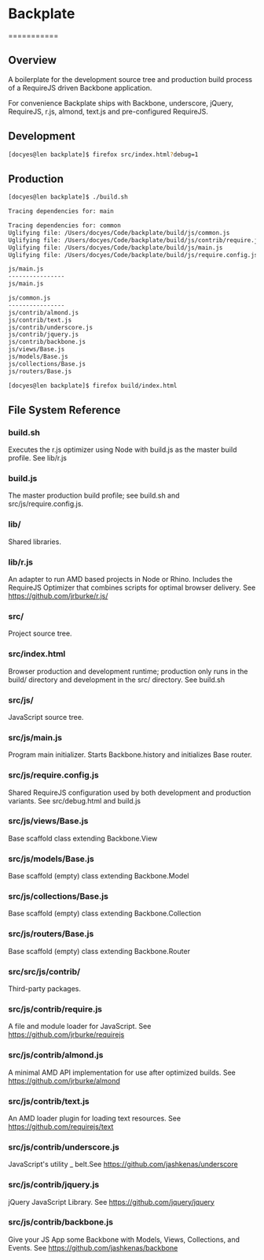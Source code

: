 # Backplate
===========

## Overview

A boilerplate for the development source tree and production build process of a RequireJS driven Backbone application.

For convenience Backplate ships with Backbone, underscore, jQuery, RequireJS, r.js, almond, text.js 
and pre-configured RequireJS.

## Development

```sh
[docyes@len backplate]$ firefox src/index.html?debug=1
```

## Production
```sh
[docyes@len backplate]$ ./build.sh 

Tracing dependencies for: main

Tracing dependencies for: common
Uglifying file: /Users/docyes/Code/backplate/build/js/common.js
Uglifying file: /Users/docyes/Code/backplate/build/js/contrib/require.js
Uglifying file: /Users/docyes/Code/backplate/build/js/main.js
Uglifying file: /Users/docyes/Code/backplate/build/js/require.config.js

js/main.js
----------------
js/main.js

js/common.js
----------------
js/contrib/almond.js
js/contrib/text.js
js/contrib/underscore.js
js/contrib/jquery.js
js/contrib/backbone.js
js/views/Base.js
js/models/Base.js
js/collections/Base.js
js/routers/Base.js

[docyes@len backplate]$ firefox build/index.html
```

## File System Reference

### build.sh
Executes the r.js optimizer using Node with build.js as the master build profile. See lib/r.js

### build.js
The master production build profile; see build.sh and src/js/require.config.js.

### lib/ 
Shared libraries.

### lib/r.js
An adapter to run AMD based projects in Node or Rhino. Includes the RequireJS Optimizer that combines scripts for optimal 
browser delivery. See https://github.com/jrburke/r.js/

### src/
Project source tree.

### src/index.html
Browser production and development runtime; production only runs in the build/ directory and development in the src/ directory. See build.sh

### src/js/
JavaScript source tree.

### src/js/main.js
Program main initializer. Starts Backbone.history and initializes Base router.

### src/js/require.config.js
Shared RequireJS configuration used by both development and production variants. See src/debug.html and build.js

### src/js/views/Base.js
Base scaffold class extending Backbone.View

### src/js/models/Base.js
Base scaffold (empty) class extending Backbone.Model

### src/js/collections/Base.js
Base scaffold (empty) class extending Backbone.Collection

### src/js/routers/Base.js
Base scaffold (empty) class extending Backbone.Router

### src/src/js/contrib/
Third-party packages.

### src/js/contrib/require.js
A file and module loader for JavaScript. See https://github.com/jrburke/requirejs

### src/js/contrib/almond.js
A minimal AMD API implementation for use after optimized builds. See https://github.com/jrburke/almond

### src/js/contrib/text.js
An AMD loader plugin for loading text resources. See https://github.com/requirejs/text

### src/js/contrib/underscore.js
JavaScript's utility _ belt.See https://github.com/jashkenas/underscore

### src/js/contrib/jquery.js
jQuery JavaScript Library. See https://github.com/jquery/jquery

### src/js/contrib/backbone.js
Give your JS App some Backbone with Models, Views, Collections, and Events. See https://github.com/jashkenas/backbone
